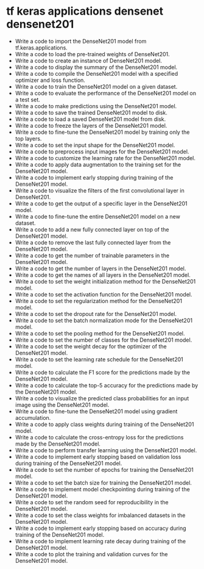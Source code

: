 # tf keras applications densenet densenet201

- Write a code to import the DenseNet201 model from tf.keras.applications.
- Write a code to load the pre-trained weights of DenseNet201.
- Write a code to create an instance of DenseNet201 model.
- Write a code to display the summary of the DenseNet201 model.
- Write a code to compile the DenseNet201 model with a specified optimizer and loss function.
- Write a code to train the DenseNet201 model on a given dataset.
- Write a code to evaluate the performance of the DenseNet201 model on a test set.
- Write a code to make predictions using the DenseNet201 model.
- Write a code to save the trained DenseNet201 model to disk.
- Write a code to load a saved DenseNet201 model from disk.
- Write a code to freeze the layers of the DenseNet201 model.
- Write a code to fine-tune the DenseNet201 model by training only the top layers.
- Write a code to set the input shape for the DenseNet201 model.
- Write a code to preprocess input images for the DenseNet201 model.
- Write a code to customize the learning rate for the DenseNet201 model.
- Write a code to apply data augmentation to the training set for the DenseNet201 model.
- Write a code to implement early stopping during training of the DenseNet201 model.
- Write a code to visualize the filters of the first convolutional layer in DenseNet201.
- Write a code to get the output of a specific layer in the DenseNet201 model.
- Write a code to fine-tune the entire DenseNet201 model on a new dataset.
- Write a code to add a new fully connected layer on top of the DenseNet201 model.
- Write a code to remove the last fully connected layer from the DenseNet201 model.
- Write a code to get the number of trainable parameters in the DenseNet201 model.
- Write a code to get the number of layers in the DenseNet201 model.
- Write a code to get the names of all layers in the DenseNet201 model.
- Write a code to set the weight initialization method for the DenseNet201 model.
- Write a code to set the activation function for the DenseNet201 model.
- Write a code to set the regularization method for the DenseNet201 model.
- Write a code to set the dropout rate for the DenseNet201 model.
- Write a code to set the batch normalization mode for the DenseNet201 model.
- Write a code to set the pooling method for the DenseNet201 model.
- Write a code to set the number of classes for the DenseNet201 model.
- Write a code to set the weight decay for the optimizer of the DenseNet201 model.
- Write a code to set the learning rate schedule for the DenseNet201 model.
- Write a code to calculate the F1 score for the predictions made by the DenseNet201 model.
- Write a code to calculate the top-5 accuracy for the predictions made by the DenseNet201 model.
- Write a code to visualize the predicted class probabilities for an input image using the DenseNet201 model.
- Write a code to fine-tune the DenseNet201 model using gradient accumulation.
- Write a code to apply class weights during training of the DenseNet201 model.
- Write a code to calculate the cross-entropy loss for the predictions made by the DenseNet201 model.
- Write a code to perform transfer learning using the DenseNet201 model.
- Write a code to implement early stopping based on validation loss during training of the DenseNet201 model.
- Write a code to set the number of epochs for training the DenseNet201 model.
- Write a code to set the batch size for training the DenseNet201 model.
- Write a code to implement model checkpointing during training of the DenseNet201 model.
- Write a code to set the random seed for reproducibility in the DenseNet201 model.
- Write a code to set the class weights for imbalanced datasets in the DenseNet201 model.
- Write a code to implement early stopping based on accuracy during training of the DenseNet201 model.
- Write a code to implement learning rate decay during training of the DenseNet201 model.
- Write a code to plot the training and validation curves for the DenseNet201 model.